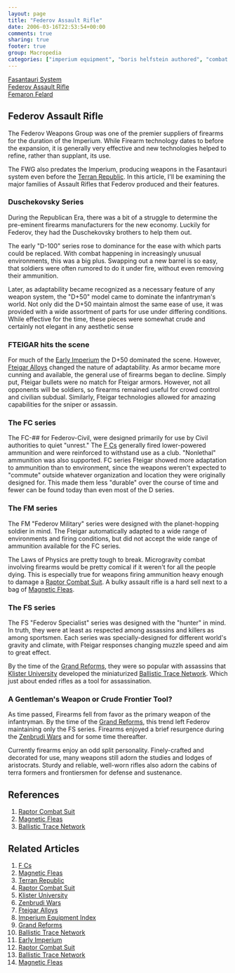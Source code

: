 ```yaml
---
layout: page
title: "Federov Assault Rifle"
date: 2006-03-16T22:53:54+00:00
comments: true
sharing: true
footer: true
group: Macropedia
categories: ["imperium equipment", "boris helfstein authored", "combat equipment"]
---
```


<div class='row'>
	<div class='col-md-4'><a href='/macropedia/fasantauri-system'>Fasantauri System</a></div>
	<div class='col-md-4'><a href='/macropedia/federov-assault-rifle'>Federov Assault Rifle</a></div>
	<div class='col-md-4'><a href='/macropedia/femaron-felard'>Femaron Felard</a></div>
</div>




## Federov Assault Rifle

The Federov Weapons Group was one of the premier suppliers of firearms for the duration of the Imperium. While Firearm technology dates to before the expansion, it is generally very effective and new technologies helped to refine, rather than supplant, its use.

The FWG also predates the Imperium, producing weapons in the Fasantauri system even before the [Terran Republic](/macropedia/terran-republic). In this article, I'll be examining the major families of Assault Rifles that Federov produced and their features.

### Duschekovsky Series

During the Republican Era, there was a bit of a struggle to determine the pre-eminent firearms manufacturers for the new economy. Luckily for Federov, they had the Duschekovsky brothers to help them out. 

The early "D-100" series rose to dominance for the ease with which parts could be replaced. With combat happening in increasingly unusual environments, this was a big plus. Swapping out a new barrel is so easy, that soldiers were often rumored to do it under fire, without even removing their ammunition.

Later, as adaptability became recognized as a necessary feature of any weapon system, the "D+50" model came to dominate the infantryman's world. Not only did the D+50 maintain almost the same ease of use, it was provided with a wide assortment of parts for use under differing conditions. While effective for the time, these pieces were somewhat crude and certainly not elegant in any aesthetic sense 

### FTEIGAR hits the scene

For much of the [Early Imperium](/macropedia/imperium-macropedia-timeline) the D+50 dominated the scene. However, [Fteigar Alloys](/macropedia/fteigar-alloys) changed the nature of adaptability. As armor became more cunning and available, the general use of firearms began to decline. Simply put, Fteigar bullets were no match for Fteigar armors. However, not all opponents will be soldiers, so firearms remained useful for crowd control and civilian subdual. Similarly, Fteigar technologies allowed for amazing capabilities for the sniper or assassin.

### The FC series

The FC-## for Federov-Civil, were designed primarily for use by Civil authorities to quiet "unrest." The [F Cs](/macropedia/f-cs) generally fired lower-powered ammunition and were reinforced to withstand use as a club. "Nonlethal" ammunition was also supported. FC series Fteigar showed more adaptation to ammunition than to environment, since the weapons weren't expected to "commute" outside whatever organization and location they were originally designed for. This made them less "durable" over the course of time and fewer can be found today than even most of the D series.

### The FM series

The FM "Federov Military" series were designed with the planet-hopping soldier in mind. The Fteigar automatically adapted to a wide range of environments and firing conditions, but did not accept the wide range of ammunition available for the FC series. 

The Laws of Physics are pretty tough to break. Microgravity combat involving firearms would be pretty comical if it weren't for all the people dying. This is especially true for weapons firing ammunition heavy enough to damage a [Raptor Combat Suit](/macropedia/raptor-combat-suit). A bulky assault rifle is a hard sell next to a bag of [Magnetic Fleas](/macropedia/magnetic-fleas).

### The FS series

The FS "Federov Specialist" series was designed with the "hunter" in mind. In truth, they were at least as respected among assassins and killers as among sportsmen. Each series was specially-designed for different world's gravity and climate, with Fteigar responses changing muzzle speed and aim to great effect.

By the time of the [Grand Reforms](/macropedia/grand-reforms), they were so popular with assassins that [Klister University](/macropedia/klister-university) developed the miniaturized [Ballistic Trace Network](/macropedia/ballistic-trace-network). Which just about ended rifles as a tool for assassination. 

### A Gentleman's Weapon or Crude Frontier Tool?

As time passed, Firearms fell from favor as the primary weapon of the infantryman. By the time of the [Grand Reforms](/macropedia/grand-reforms), this trend left Federov maintaining only the FS series. Firearms enjoyed a brief resurgence during the [Zenbrudi Wars](/macropedia/zenbrudi-wars) and for some time thereafter.

Currently firearms enjoy an odd split personality. Finely-crafted and decorated for use, many weapons still adorn the studies and lodges of aristocrats. Sturdy and reliable, well-worn rifles also adorn the cabins of terra formers and frontiersmen for defense and sustenance. 

## References
1. [Raptor Combat Suit](/macropedia/raptor-combat-suit)
1. [Magnetic Fleas](/macropedia/magnetic-fleas)
1. [Ballistic Trace Network](/macropedia/ballistic-trace-network)

## Related Articles

1. [F Cs](/macropedia/f-cs)
2. [Magnetic Fleas](/macropedia/magnetic-fleas)
3. [Terran Republic](/macropedia/terran-republic)
4. [Raptor Combat Suit](/macropedia/raptor-combat-suit)
5. [Klister University](/macropedia/klister-university)
6. [Zenbrudi Wars](/macropedia/zenbrudi-wars)
7. [Fteigar Alloys](/macropedia/fteigar-alloys)
8. [Imperium Equipment Index](/macropedia/imperium-equipment-index)
9. [Grand Reforms](/macropedia/grand-reforms)
10. [Ballistic Trace Network](/macropedia/ballistic-trace-network)
11. [Early Imperium](/macropedia/imperium-macropedia-timeline)
12. [Raptor Combat Suit](/macropedia/raptor-combat-suit)
13. [Ballistic Trace Network](/macropedia/ballistic-trace-network)
14. [Magnetic Fleas](/macropedia/magnetic-fleas)



 
